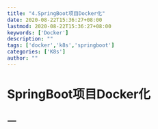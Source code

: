 ```yaml
---
title: "4.SpringBoot项目Docker化"
date: 2020-08-22T15:36:27+08:00
lastmod: 2020-08-22T15:36:27+08:00
keywords: ['Docker']
description: ""
tags: ['docker','k8s','springboot']
categories: ['K8s']
author: ""
---
```

# SpringBoot项目Docker化
## 一
